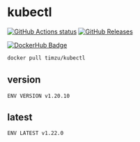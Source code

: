 # kubectl

[![GitHub Actions status](https://github.com/timzu/kubectl/workflows/Build-Push/badge.svg)](https://github.com/timzu/kubectl/actions)
[![GitHub Releases](https://img.shields.io/github/release/timzu/kubectl.svg)](https://github.com/timzu/kubectl/releases)

[![DockerHub Badge](http://dockeri.co/image/timzu/kubectl)](https://hub.docker.com/r/timzu/kubectl/)

```bash
docker pull timzu/kubectl
```

## version

```
ENV VERSION v1.20.10
```

## latest

```
ENV LATEST v1.22.0
```
